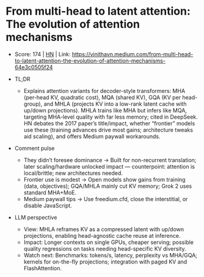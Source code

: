 # From multi-head to latent attention: The evolution of attention mechanisms

- Score: 174 | [HN](https://news.ycombinator.com/item?id=45072160) | Link: https://vinithavn.medium.com/from-multi-head-to-latent-attention-the-evolution-of-attention-mechanisms-64e3c0505f24

- TL;DR
    - Explains attention variants for decoder-style transformers: MHA (per-head KV, quadratic cost), MQA (shared KV), GQA (KV per head-group), and MHLA (projects KV into a low-rank latent cache with up/down projections). MHLA trains like MHA but infers like MQA, targeting MHA-level quality with far less memory; cited in DeepSeek. HN debates the 2017 paper’s title/impact, whether “frontier” models use these (training advances drive most gains; architecture tweaks aid scaling), and offers Medium paywall workarounds.

- Comment pulse
    - They didn’t foresee dominance → Built for non-recurrent translation; later scaling/hardware unlocked impact — counterpoint: attention is local/brittle; new architectures needed.
    - Frontier use is modest → Open models show gains from training (data, objectives); GQA/MHLA mainly cut KV memory; Grok 2 uses standard MHA+MoE.
    - Medium paywall tips → Use freedium.cfd, close the interstitial, or disable JavaScript.

- LLM perspective
    - View: MHLA reframes KV as a compressed latent with up/down projections, enabling head-agnostic cache reuse at inference.
    - Impact: Longer contexts on single GPUs, cheaper serving; possible quality regressions on tasks needing head-specific KV diversity.
    - Watch next: Benchmarks: tokens/s, latency, perplexity vs MHA/GQA; kernels for on-the-fly projections; integration with paged KV and FlashAttention.

